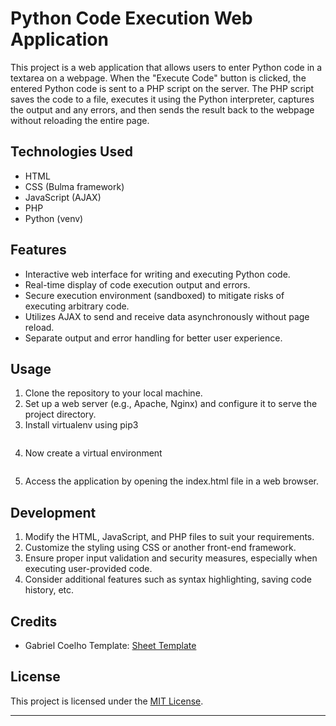 # Python Code Execution Web Application

This project is a web application that allows users to enter Python code in a textarea on a webpage. When the "Execute Code" button is clicked, the entered Python code is sent to a PHP script on the server. The PHP script saves the code to a file, executes it using the Python interpreter, captures the output and any errors, and then sends the result back to the webpage without reloading the entire page.

## Technologies Used

- HTML
- CSS (Bulma framework)
- JavaScript (AJAX)
- PHP
- Python (venv)

## Features

- Interactive web interface for writing and executing Python code.
- Real-time display of code execution output and errors.
- Secure execution environment (sandboxed) to mitigate risks of executing arbitrary code.
- Utilizes AJAX to send and receive data asynchronously without page reload.
- Separate output and error handling for better user experience.

## Usage

1. Clone the repository to your local machine.
2. Set up a web server (e.g., Apache, Nginx) and configure it to serve the project directory.
3. Install virtualenv using pip3
``` python3 -m pip install --user virtualenv
```

4. Now create a virtual environment
``` python -m venv env
```

5. Access the application by opening the index.html file in a web browser.

## Development

1. Modify the HTML, JavaScript, and PHP files to suit your requirements.
2. Customize the styling using CSS or another front-end framework.
3. Ensure proper input validation and security measures, especially when executing user-provided code.
4. Consider additional features such as syntax highlighting, saving code history, etc.

## Credits

- Gabriel Coelho Template: [Sheet Template](https://codepen.io/userliev/pen/zYNrjRo)

## License

This project is licensed under the [MIT License](LICENSE).

---
